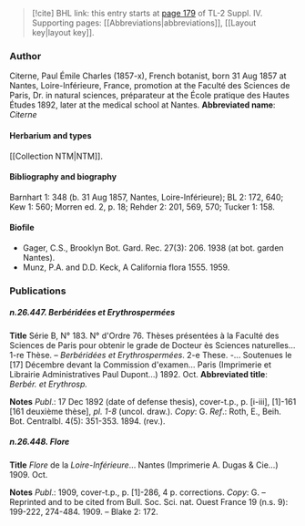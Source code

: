 > [!cite] BHL link: this entry starts at [page 179](https://www.biodiversitylibrary.org/page/33265856) of TL-2 Suppl. IV.
> Supporting pages: [[Abbreviations|abbreviations]], [[Layout key|layout key]].

### Author

Citerne, Paul Émile Charles (1857-x), French botanist, born 31 Aug 1857 at Nantes, Loire-Inférieure, France, promotion at the Faculté des Sciences de Paris, Dr. in natural sciences, préparateur at the École pratique des Hautes Études 1892, later at the medical school at Nantes. 
**Abbreviated name**: *Citerne*

#### Herbarium and types

[[Collection NTM|NTM]].

#### Bibliography and biography

Barnhart 1: 348 (b. 31 Aug 1857, Nantes, Loire-Inférieure); BL 2: 172, 640; Kew 1: 560; Morren ed. 2, p. 18; Rehder 2: 201, 569, 570; Tucker 1: 158.

#### Biofile

- Gager, C.S., Brooklyn Bot. Gard. Rec. 27(3): 206. 1938 (at bot. garden Nantes).
- Munz, P.A. and D.D. Keck, A California flora 1555. 1959.

### Publications

##### n.26.447. Berbéridées et Erythrospermées

**Title**
Série B, N° 183. N° d'Ordre 76. Thèses présentées à la Faculté des Sciences de Paris pour obtenir le grade de Docteur ès Sciences naturelles... 1-re Thèse. – *Berbéridées et Erythrospermées*. 2-e These. -... Soutenues le \[17\] Décembre devant la Commission d'examen... Paris (Imprimerie et Librairie Administratives Paul Dupont...) 1892. Oct.
**Abbreviated title**: *Berbér. et Erythrosp.*

**Notes**
*Publ*.: 17 Dec 1892 (date of defense thesis), cover-t.p., p. \[i-iii\], \[1\]-161 \[161 deuxième thèse\], *pl. 1-8* (uncol. draw.). *Copy*: G.
*Ref*.: Roth, E., Beih. Bot. Centralbl. 4(5): 351-353. 1894. (rev.).

##### n.26.448. Flore

**Title**
*Flore* de la *Loire-Inférieure*... Nantes (Imprimerie A. Dugas & Cie...) 1909. Oct.

**Notes**
*Publ*.: 1909, cover-t.p., p. \[1\]-286, 4 p. corrections. *Copy*: G. – Reprinted and to be cited from Bull. Soc. Sci. nat. Ouest France 19 (n.s. 9): 199-222, 274-484. 1909. – Blake 2: 172.

